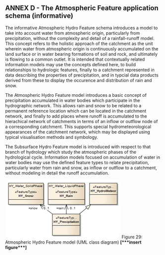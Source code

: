 ## ANNEX D - The Atmospheric Feature application schema (informative)

The informative Atmospheric Hydro Feature schema introduces a model to take into account water from atmospheric origin, particularly from precipitation, without the complexity and detail of a rainfall-runoff model. This concept refers to the holistic approach of the catchment as the unit wherein water from atmospheric origin is continuously accumulated on the land surface or in water bearing formations of soil and rock, and ultimately is flowing to a common outlet. It is intended that contextually related information models may use the concepts defined here, to build relationships to hydrologic features, finally to a catchment represented in data describing the properties of precipitation, and in typcial data products derived from these to display the occurence and distribution of rain and snow. 

The Atmospheric Hydro Feature model introduces a basic concept of precipitation accumulated in water bodies which participate in the hydrographic network. This allows rain and snow to be related to a permanent reference location which can be located in the catchment network, and finally to add places where runoff is accumulated to the hierachical network of catchments in terms of an inflow or outflow node of a corresponding catchment. This supports special hydrometeorological appearances of the catchment network, which may be displayed using typical visualisation methods and symbology. 

The Subsurface Hydro Feature model is introduced with respect to that branch of hydrology which study the atmospheric phases of the hydrological cycle. Information models focused on accumulation of water in water bodies may use the defined feature types to relate precipitation, particularly water from rain and snow, as inflow or outflow to a catchment, without modeling in detail the runoff accumulation.  

![Figure 29: Atmospheric Hydro Feature model (UML class diagram)](figs/fig29.png) 
Figure 29: Atmospheric Hydro Feature model (UML class diagram) 
**[\*\*\*insert figure\*\*\*]**
